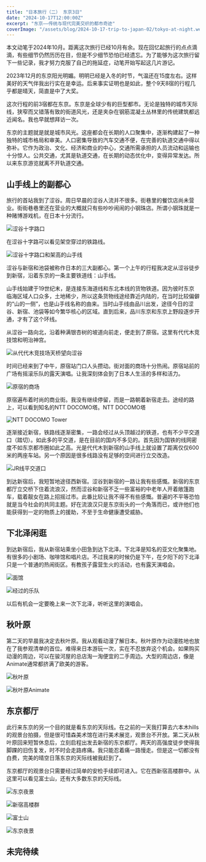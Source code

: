 ```yaml
---
title: "日本旅行（二） 东京3日"
date: "2024-10-17T12:00:00Z"
excerpt: "东京——传统与现代完美交织的都市奇迹"
coverImage: "/assets/blog/2024-10-17-trip-to-japan-02/tokyo-at-night.webp"
---
```


本文动笔于2024年10月。距离这次旅行已经10月有余。现在回忆起旅行的点点滴滴，有些细节仍然历历在目，但是不少细节恐怕已经遗忘。为了能够为这次旅行留下一些记录，我才努力克服了自己的拖延症，动笔开始写起这几片游记。

2023年12月的东京阳光明媚。明明已经是入冬的时节，气温还在15度左右。这样美好的天气伴我出行实在是幸运。后来事实证明也是如此，整个9天8宿的行程几乎都是晴天，简直是中了大奖。

这次行程的前3宿都在东京。东京是全球少有的巨型都市。无论是独特的城市天际线，狭窄而又错落有致的街道风光，还是夹杂在钢筋混凝土丛林里的传统建筑都远近闻名。我也早就想拜访一次。

东京的主题就是就是城市风光。这座都会在长期的人口聚集中，逐渐构建起了一种独特的城市格局和审美。人口密集导致的汽车交通不便，在完善的轨道交通中得以弥补。它作为政治、文化、经济和商业的中心，交通所需承担的人员流动和运输也十分惊人。公共交通，尤其是轨道交通，在长期的动态优化中，变得异常发达。所以来东京游览就离不开轨道交通。

## 山手线上的副都心

旅行的首站我到了涩谷。周日早晨的涩谷人流并不很多。街巷里的餐饮店尚未营业。街街巷巷里还在营业的大概就只有些吵吵闹闹的小钢珠店。所谓小钢珠就是一种赌博游戏机，在日本十分流行。

![涩谷十字路口](/assets/blog/2024-10-17-trip-to-japan-02/shibuya-crossing.webp)

在涩谷十字路可以看见架空穿过的铁路线。

![涩谷十字路口和架高的山手线](/assets/blog/2024-10-17-trip-to-japan-02/shibuya-yamanote-sen.webp)

涩谷与新宿和池袋被称作日本的三大副都心。第一个上午的行程我决定从涩谷徒步到新宿，沿着东京的一条主要铁道线：山手线。

山手线始建于19世纪末，是连接东海道线和东北本线的货物铁道。因为彼时东京临海区域人口众多，土地稀少，所以这条货物线途经靠近内陆的，在当时比较偏僻的“山的一侧”，也是山手线名称的由来。当时山手线由品川出发，途径今日的涩谷、新宿、池袋等如今繁华核心的区域。直到后来，品川东京和东京上野段逐步开通，才有了这个环线。

从涩谷一路向北，沿着种满银杏树的坡道向前走，便走到了原宿。这里有代代木竞技馆和明治神宫。

![从代代木竞技场天桥望向涩谷](/assets/blog/2024-10-17-trip-to-japan-02/harajuku-shibuya.webp)

时间已经来到了中午，原宿站门口人头攒动。街对面的商场十分热闹。原宿站前的广场有摇滚乐队的露天演唱。让我深刻体会到了日本人生活的多样和活力。

![原宿的商场](/assets/blog/2024-10-17-trip-to-japan-02/harajuku.webp)

原宿遍布着时尚的商业街。我没有继续停留，而是一路朝着新宿走去。途经的路上，可以看到知名的NTT DOCOMO塔。NTT DOCOMO塔

![NTT DOCOMO Tower](/assets/blog/2024-10-17-trip-to-japan-02/yoyogi-ntt-tower.webp)

逐渐接近新宿，铁路线逐渐密集，一路会经过从头顶越过的铁道，也有不少平交道口（踏切）。如此多的平交道，是在目前的国内不多见的。首先因为国铁的线网密度不如东京都市圈如此之高。光是代代木到新宿的山手线上就设置了距离仅仅600米的两座车站。另一个原因是很多线路没有足够的空间进行立交改造。

![JR线平交道口](/assets/blog/2024-10-17-trip-to-japan-02/fumikiri.webp)

到达新宿后，我短暂地途径西新宿。涩谷到新宿的一路让我有些感慨。新宿的东京都厅立交桥下住着流浪汉，然而涩谷和新宿不乏一些富裕的中老年人开着敞篷跑车，载着靓女在路上招摇过市。此番比较让我不得不有些感慨。普遍的不平等恐怕就是当今社会的共同主题。好在流浪汉只是东京街头的一个角落而已，或许他们也能获得到一定的物质上的援助，不至于生命健康遭受威胁。

## 下北泽闲逛

到达新宿后，我从新宿站乘坐小田急到达下北泽。下北泽是知名的亚文化聚集地。有很多的小剧场、咖啡馆和唱片店。不过我来的时候仍是下午，在夕阳下的下北泽只是一个普通的热闹街区。有教孩子露营生火的活动，也有露天演唱会。

![面馆](/assets/blog/2024-10-17-trip-to-japan-02/shimokita-2.webp)

![经过的乐队](/assets/blog/2024-10-17-trip-to-japan-02/shimokita-3.webp)

以后有机会一定要晚上来一次下北泽，听听这里的演唱会。

## 秋叶原

第二天的早晨我决定去秋叶原。我从观看动漫了解日本。秋叶原作为动漫胜地也放在了我参观清单的首位。难得来日本游玩一次，实在不忍放弃这个机会。如果购买动漫的周边，可以在骏河屋的总店淘一淘便宜的二手周边。大型的周边店，像是Animate通常都挤满了欧美的游客。

![秋叶原](/assets/blog/2024-10-17-trip-to-japan-02/akihabara-1.webp)

![秋叶原Animate](/assets/blog/2024-10-17-trip-to-japan-02/akihabara-2.webp)

## 东京都厅

此行来东京的另一个目的就是看东京的天际线。在之前的一天我打算去六本木hills的观景台拍摄，但是很可惜森美术馆在进行美术展览，观景台不开放。第二天从秋叶原回来短暂休息后，立刻启程出发去新宿的东京都厅。两天的高强度徒步使得我脚踝的旧伤复发，时不时会走路疼痛。我只能忍着痛一路慢走。但是这一切都没有白费，完美的晴空日落东京的天际线被我赶到了。

东京都厅的观景台只需要经过简单的安检手续即可进入。它在西新宿高楼群中。从这里可以看见富士山，还有大多数东京的天际线。

![东京夜景](/assets/blog/2024-10-17-trip-to-japan-02/tokyo-at-night.webp)

![新宿高楼群](/assets/blog/2024-10-17-trip-to-japan-02/shinjuku-buildings.webp)

![富士山](/assets/blog/2024-10-17-trip-to-japan-02/fujisan.webp)

![东京夜景](/assets/blog/2024-10-17-trip-to-japan-02/tokyo-at-night-2.webp)

## 未完待续
